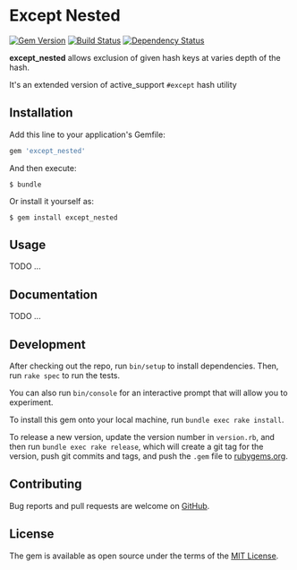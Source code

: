# Except Nested
[![Gem Version](https://badge.fury.io/rb/except_nested.svg)](https://rubygems.org/gems/except_nested)
[![Build Status](https://travis-ci.org/abarrak/except_nested.svg?branch=master)](https://travis-ci.org/abarrak/except_nested)
[![Dependency Status](https://gemnasium.com/badges/github.com/abarrak/except_nested.svg)](https://gemnasium.com/github.com/abarrak/except_nested)

**except_nested** allows exclusion of given hash keys at varies depth of the hash.

It's an extended version of active_support `#except` hash utility

## Installation

Add this line to your application's Gemfile:

```ruby
gem 'except_nested'
```

And then execute:

```shell
$ bundle
```

Or install it yourself as:

```shell
$ gem install except_nested
```

## Usage
TODO ...

## Documentation
TODO ...

## Development

After checking out the repo, run `bin/setup` to install dependencies. Then, run `rake spec` to run the tests. 

You can also run `bin/console` for an interactive prompt that will allow you to experiment.

To install this gem onto your local machine, run `bundle exec rake install`. 

To release a new version, update the version number in `version.rb`, and then run `bundle exec rake release`, which will create a git tag for the version, push git commits and tags, and push the `.gem` file to [rubygems.org](https://rubygems.org).

## Contributing

Bug reports and pull requests are welcome on [GitHub](https://github.com/abarrak/except_nested).

## License

The gem is available as open source under the terms of the [MIT License](http://opensource.org/licenses/MIT).
